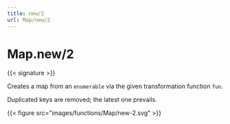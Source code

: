 ```yaml
---
title: new/2
url: Map/new/2
---
```


# Map.new/2

{{< signature >}}

Creates a map from an `enumerable` via the given transformation function `fun`.

Duplicated keys are removed; the latest one prevails.

{{< figure src="images/functions/Map/new-2.svg" >}}

